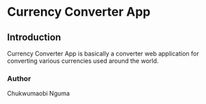 # Currency Converter App

## Introduction

Currency Converter App is basically a converter web application for converting various currencies used around the world.



### Author
Chukwumaobi Nguma